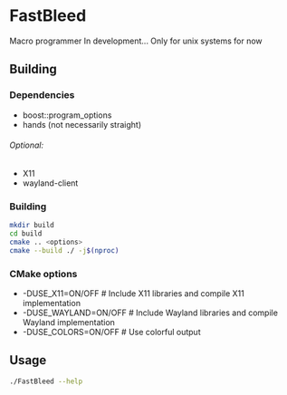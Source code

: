 # FastBleed
Macro programmer
In development...
Only for unix systems for now

## Building
### Dependencies
- boost::program_options
- hands (not necessarily straight)
###### Optional:
- X11
- wayland-client

### Building
```sh
mkdir build
cd build
cmake .. <options>
cmake --build ./ -j$(nproc)
```

### CMake options
- -DUSE_X11=ON/OFF              # Include X11 libraries and compile X11 implementation
- -DUSE_WAYLAND=ON/OFF          # Include Wayland libraries and compile Wayland implementation
- -DUSE_COLORS=ON/OFF           # Use colorful output

## Usage
```sh
./FastBleed --help
```